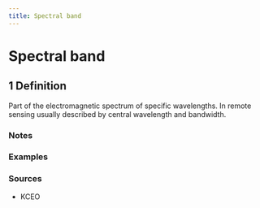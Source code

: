 ```yaml
---
title: Spectral band
---
```


# Spectral band

## 1 Definition

Part of the electromagnetic spectrum of specific wavelengths. In remote sensing usually described by central wavelength and bandwidth. 

### Notes 

### Examples 

### Sources
- KCEO